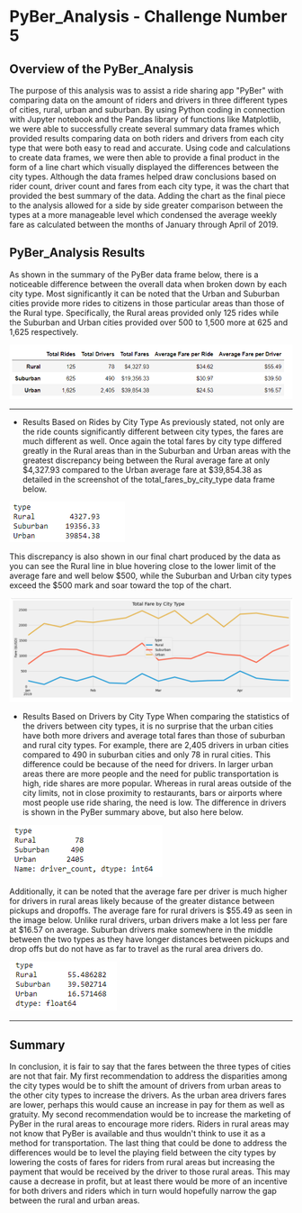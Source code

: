 # PyBer_Analysis - Challenge Number 5

## Overview of the PyBer_Analysis
  The purpose of this analysis was to assist a ride sharing app "PyBer" with comparing data on the amount of riders and drivers in three different types of cities, rural, urban and suburban.  By using Python coding in connection with Jupyter notebook and the Pandas library of functions like Matplotlib, we were able to successfully create several summary data frames which provided results comparing data on both riders and drivers from each city type that were both easy to read and accurate.  Using code and calculations to create data frames, we were then able to provide a final product in the form of a line chart which visually displayed the differences between the city types.  Although the data frames helped draw conclusions based on rider count, driver count and fares from each city type, it was the chart that provided the best summary of the data.  Adding the chart as the final piece to the analysis allowed for a side by side greater comparison between the types at a more manageable level which condensed the average weekly fare as calculated between the months of January through April of 2019. 

## PyBer_Analysis Results
  As shown in the summary of the PyBer data frame below, there is a noticeable difference between the overall data when broken down by each city type.   Most significantly it can be noted that the Urban and Suburban cities provide more rides to citizens in those particular areas than those of the Rural type.  Specifically, the Rural areas provided only 125 rides while the Suburban and Urban cities provided over 500 to 1,500 more at 625 and 1,625 respectively.  

![PyBer_summary_df.png](PyBer_summary_df.png) 

***
* Results Based on Rides by City Type
  As previously stated, not only are the ride counts significantly different between city types, the fares are much different as well.  Once again the total fares by city type differed greatly in the Rural areas than in the Suburban and Urban areas with the greatest discrepancy being between the Rural average fare at only $4,327.93 compared to the Urban average fare at $39,854.38 as detailed in the screenshot of the total_fares_by_city_type data frame below. 
  
![total_fares_by_city_type.png](total_fares_by_city_type.png)

This discrepancy is also shown in our final chart produced by the data as you can see the Rural line in blue hovering close to the lower limit of the average fare and well below $500, while the Suburban and Urban city types exceed the $500 mark and soar toward the top of the chart. 

![final_results_chart.png](final_results_chart.png)

* Results Based on Drivers by City Type
  When comparing the statistics of the drivers between city types, it is no surprise that the urban cities have both more drivers and average total fares than those of suburban and rural city types.  For example, there are 2,405 drivers in urban cities compared to 490 in suburban cities and only 78 in rural cities.  This difference could be because of the need for drivers.  In larger urban areas there are more people and the need for public transportation is high, ride shares are more popular.  Whereas in rural areas outside of the city limits, not in close proximity to restaurants, bars or airports where most people use ride sharing, the need is low. The difference in drivers is shown in the PyBer summary above, but also here below.
  
![driver_count.png](driver_count.png)

Additionally, it can be noted that the average fare per driver is much higher for drivers in rural areas likely because of the greater distance between pickups and dropoffs.  The average fare for rural drivers is $55.49 as seen in the image below.  Unlike rural drivers, urban drivers make a lot less per fare at $16.57 on average.  Suburban drivers make somewhere in the middle between the two types as they have longer distances between pickups and drop offs but do not have as far to travel as the rural area drivers do.   

![avg_fare_per_driver.png](avg_fare_per_driver.png) 

***

## Summary 
  In conclusion, it is fair to say that the fares between the three types of cities are not that fair.  My first recommendation to address the disparities among the city types would be to shift the amount of drivers from urban areas to the other city types to increase the drivers.  As the urban area drivers fares are lower, perhaps this would cause an increase in pay for them as well as gratuity.  My second recommendation would be to increase the marketing of PyBer in the rural areas to encourage more riders.  Riders in rural areas may not know that PyBer is available and thus wouldn't think to use it as a method for transportation.  The last thing that could be done to address the differences would be to level the playing field between the city types by lowering the costs of fares for riders from rural areas but increasing the payment that would be received by the driver to those rural areas.  This may cause a decrease in profit, but at least there would be more of an incentive for both drivers and riders which in turn would hopefully narrow the gap between the rural and urban areas.  
